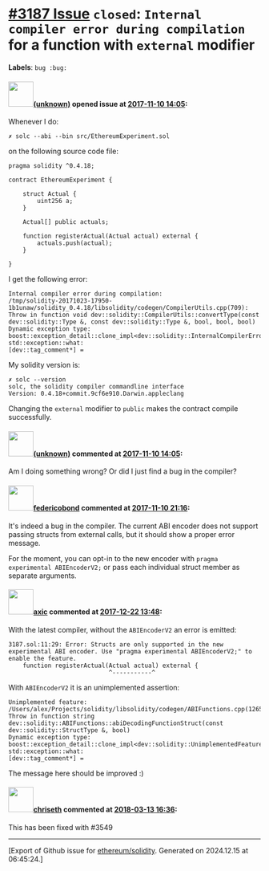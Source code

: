 # [\#3187 Issue](https://github.com/ethereum/solidity/issues/3187) `closed`: `Internal compiler error during compilation` for a function with `external` modifier
**Labels**: `bug :bug:`


#### <img src="(unknown)" width="50">[(unknown)]((unknown)) opened issue at [2017-11-10 14:05](https://github.com/ethereum/solidity/issues/3187):

Whenever I do:
```
✗ solc --abi --bin src/EthereumExperiment.sol
```

on the following source code file:
```
pragma solidity ^0.4.18;

contract EthereumExperiment {

    struct Actual {
        uint256 a;
    }

    Actual[] public actuals;

    function registerActual(Actual actual) external {
        actuals.push(actual);
    }

}
```

I get the following error:
```
Internal compiler error during compilation:
/tmp/solidity-20171023-17950-1b1unaw/solidity_0.4.18/libsolidity/codegen/CompilerUtils.cpp(709): Throw in function void dev::solidity::CompilerUtils::convertType(const dev::solidity::Type &, const dev::solidity::Type &, bool, bool, bool)
Dynamic exception type: boost::exception_detail::clone_impl<dev::solidity::InternalCompilerError>
std::exception::what:
[dev::tag_comment*] =
```

My solidity version is:

```
✗ solc --version
solc, the solidity compiler commandline interface
Version: 0.4.18+commit.9cf6e910.Darwin.appleclang
```

Changing the `external` modifier to `public` makes the contract compile successfully.

#### <img src="(unknown)" width="50">[(unknown)]((unknown)) commented at [2017-11-10 14:05](https://github.com/ethereum/solidity/issues/3187#issuecomment-343481969):

Am I doing something wrong?
Or did I just find a bug in the compiler?

#### <img src="https://avatars.githubusercontent.com/u/138426?u=3117125771b06e3aa8da468c8f41e4038d717974&v=4" width="50">[federicobond](https://github.com/federicobond) commented at [2017-11-10 21:16](https://github.com/ethereum/solidity/issues/3187#issuecomment-343588825):

It's indeed a bug in the compiler. The current ABI encoder does not support passing structs from external calls, but it should show a proper error message.

For the moment, you can opt-in to the new encoder with `pragma experimental ABIEncoderV2;` or pass each individual struct member as separate arguments.

#### <img src="https://avatars.githubusercontent.com/u/20340?v=4" width="50">[axic](https://github.com/axic) commented at [2017-12-22 13:48](https://github.com/ethereum/solidity/issues/3187#issuecomment-353601726):

With the latest compiler, without the `ABIEncoderV2` an error is emitted:
```
3187.sol:11:29: Error: Structs are only supported in the new experimental ABI encoder. Use "pragma experimental ABIEncoderV2;" to enable the feature.
    function registerActual(Actual actual) external {
                            ^-----------^
```

With `ABIEncoderV2` it is an unimplemented assertion:
```
Unimplemented feature:
/Users/alex/Projects/solidity/libsolidity/codegen/ABIFunctions.cpp(1265): Throw in function string dev::solidity::ABIFunctions::abiDecodingFunctionStruct(const dev::solidity::StructType &, bool)
Dynamic exception type: boost::exception_detail::clone_impl<dev::solidity::UnimplementedFeatureError>
std::exception::what: 
[dev::tag_comment*] = 
```

The message here should be improved :)

#### <img src="https://avatars.githubusercontent.com/u/9073706?v=4" width="50">[chriseth](https://github.com/chriseth) commented at [2018-03-13 16:36](https://github.com/ethereum/solidity/issues/3187#issuecomment-372731726):

This has been fixed with #3549


-------------------------------------------------------------------------------



[Export of Github issue for [ethereum/solidity](https://github.com/ethereum/solidity). Generated on 2024.12.15 at 06:45:24.]

